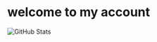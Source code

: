 # welcome to my account
![GitHub Stats](https://github-readme-stats.vercel.app/api?username=duke-is-my&&show_icons=true&title_color=ffffff&icon_color=bb2acf&text_color=daf7dc&bg_color=151515)


